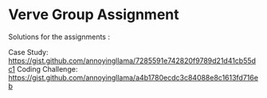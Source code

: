 # Verve Group Assignment

Solutions for the assignments :

Case Study: https://gist.github.com/annoyingllama/7285591e742820f9789d21d41cb55dc1
Coding Challenge: https://gist.github.com/annoyingllama/a4b1780ecdc3c84088e8c1613fd716eb

